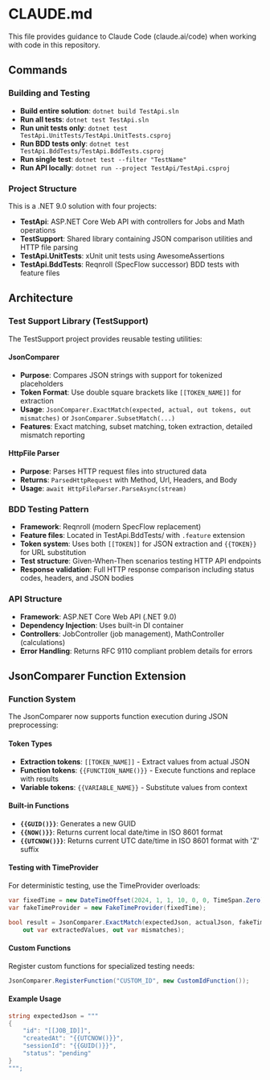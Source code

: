 # CLAUDE.md

This file provides guidance to Claude Code (claude.ai/code) when working with code in this repository.

## Commands

### Building and Testing
- **Build entire solution**: `dotnet build TestApi.sln`
- **Run all tests**: `dotnet test TestApi.sln`
- **Run unit tests only**: `dotnet test TestApi.UnitTests/TestApi.UnitTests.csproj`
- **Run BDD tests only**: `dotnet test TestApi.BddTests/TestApi.BddTests.csproj`
- **Run single test**: `dotnet test --filter "TestName"`
- **Run API locally**: `dotnet run --project TestApi/TestApi.csproj`

### Project Structure
This is a .NET 9.0 solution with four projects:
- **TestApi**: ASP.NET Core Web API with controllers for Jobs and Math operations
- **TestSupport**: Shared library containing JSON comparison utilities and HTTP file parsing
- **TestApi.UnitTests**: xUnit unit tests using AwesomeAssertions
- **TestApi.BddTests**: Reqnroll (SpecFlow successor) BDD tests with feature files

## Architecture

### Test Support Library (TestSupport)
The TestSupport project provides reusable testing utilities:

#### JsonComparer
- **Purpose**: Compares JSON strings with support for tokenized placeholders
- **Token Format**: Use double square brackets like `[[TOKEN_NAME]]` for extraction
- **Usage**: `JsonComparer.ExactMatch(expected, actual, out tokens, out mismatches)` or `JsonComparer.SubsetMatch(...)`
- **Features**: Exact matching, subset matching, token extraction, detailed mismatch reporting

#### HttpFile Parser
- **Purpose**: Parses HTTP request files into structured data
- **Returns**: `ParsedHttpRequest` with Method, Url, Headers, and Body
- **Usage**: `await HttpFileParser.ParseAsync(stream)`

### BDD Testing Pattern
- **Framework**: Reqnroll (modern SpecFlow replacement)
- **Feature files**: Located in TestApi.BddTests/ with `.feature` extension
- **Token system**: Uses both `[[TOKEN]]` for JSON extraction and `{{TOKEN}}` for URL substitution
- **Test structure**: Given-When-Then scenarios testing HTTP API endpoints
- **Response validation**: Full HTTP response comparison including status codes, headers, and JSON bodies

### API Structure
- **Framework**: ASP.NET Core Web API (.NET 9.0)
- **Dependency Injection**: Uses built-in DI container
- **Controllers**: JobController (job management), MathController (calculations)
- **Error Handling**: Returns RFC 9110 compliant problem details for errors

## JsonComparer Function Extension

### Function System
The JsonComparer now supports function execution during JSON preprocessing:

#### Token Types
- **Extraction tokens**: `[[TOKEN_NAME]]` - Extract values from actual JSON
- **Function tokens**: `{{FUNCTION_NAME()}}` - Execute functions and replace with results
- **Variable tokens**: `{{VARIABLE_NAME}}` - Substitute values from context

#### Built-in Functions
- **`{{GUID()}}`**: Generates a new GUID
- **`{{NOW()}}`**: Returns current local date/time in ISO 8601 format
- **`{{UTCNOW()}}`**: Returns current UTC date/time in ISO 8601 format with 'Z' suffix

#### Testing with TimeProvider
For deterministic testing, use the TimeProvider overloads:
```csharp
var fixedTime = new DateTimeOffset(2024, 1, 1, 10, 0, 0, TimeSpan.Zero);
var fakeTimeProvider = new FakeTimeProvider(fixedTime);

bool result = JsonComparer.ExactMatch(expectedJson, actualJson, fakeTimeProvider, 
    out var extractedValues, out var mismatches);
```

#### Custom Functions
Register custom functions for specialized testing needs:
```csharp
JsonComparer.RegisterFunction("CUSTOM_ID", new CustomIdFunction());
```

#### Example Usage
```csharp
string expectedJson = """
{
    "id": "[[JOB_ID]]",
    "createdAt": "{{UTCNOW()}}",
    "sessionId": "{{GUID()}}",
    "status": "pending"
}
""";
```
